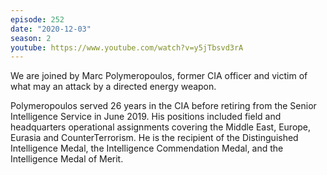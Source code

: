 ```yaml
---
episode: 252
date: "2020-12-03"
season: 2
youtube: https://www.youtube.com/watch?v=y5jTbsvd3rA
---
```

We are joined by Marc Polymeropoulos, former CIA officer and victim of what may
an attack by a directed energy weapon.

Polymeropoulos served 26 years in the CIA before retiring from the Senior
Intelligence Service in June 2019.  His positions included field and
headquarters operational assignments covering the Middle East, Europe, Eurasia
and CounterTerrorism.  He is the recipient of the Distinguished Intelligence
Medal, the Intelligence Commendation Medal, and the Intelligence Medal of
Merit.
